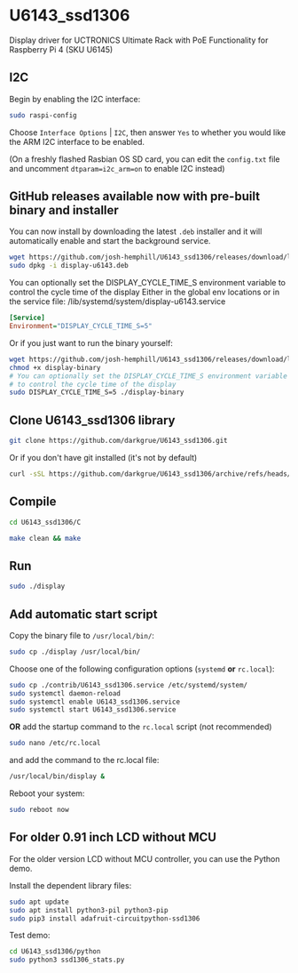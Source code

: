 # U6143_ssd1306

Display driver for UCTRONICS Ultimate Rack with PoE Functionality for Raspberry Pi 4 (SKU U6145)

## I2C

Begin by enabling the I2C interface:

```bash
sudo raspi-config
```

Choose `Interface Options` | `I2C`, then answer `Yes` to whether you would like the ARM I2C interface to be enabled.

(On a freshly flashed Rasbian OS SD card, you can edit the `config.txt` file and uncomment `dtparam=i2c_arm=on` to enable I2C instead)

## GitHub releases available now with pre-built binary and installer

You can now install by downloading the latest `.deb` installer and it will automatically enable and start the background service.

```bash
wget https://github.com/josh-hemphill/U6143_ssd1306/releases/download/latest/display-u6143.deb`
sudo dpkg -i display-u6143.deb
```

You can optionally set the DISPLAY_CYCLE_TIME_S environment variable to control the cycle time of the display
Either in the global env locations or in the service file: /lib/systemd/system/display-u6143.service

```ini
[Service]
Environment="DISPLAY_CYCLE_TIME_S=5"
```

Or if you just want to run the binary yourself:

```bash
wget https://github.com/josh-hemphill/U6143_ssd1306/releases/download/latest/display-binary`
chmod +x display-binary
# You can optionally set the DISPLAY_CYCLE_TIME_S environment variable
# to control the cycle time of the display
sudo DISPLAY_CYCLE_TIME_S=5 ./display-binary
```

## Clone U6143_ssd1306 library

```bash
git clone https://github.com/darkgrue/U6143_ssd1306.git
```

Or if you don't have git installed (it's not by default)

```bash
curl -sSL https://github.com/darkgrue/U6143_ssd1306/archive/refs/heads/master.zip -o temp.zip && unzip temp.zip && rm temp.zip
```

## Compile

```bash
cd U6143_ssd1306/C
```

```bash
make clean && make 
```

## Run

```bash
sudo ./display
```

## Add automatic start script

Copy the binary file to `/usr/local/bin/`:

```bash
sudo cp ./display /usr/local/bin/
```

Choose one of the following configuration options (`systemd` **or** `rc.local`):

```bash
sudo cp ./contrib/U6143_ssd1306.service /etc/systemd/system/
sudo systemctl daemon-reload
sudo systemctl enable U6143_ssd1306.service
sudo systemctl start U6143_ssd1306.service
```

**OR** add the startup command to the `rc.local` script (not recommended)

```bash
sudo nano /etc/rc.local
```

and add the command to the rc.local file:

```bash
/usr/local/bin/display &
```

Reboot your system:

```bash
sudo reboot now
```

## For older 0.91 inch LCD without MCU

For the older version LCD without MCU controller, you can use the Python demo.

Install the dependent library files:

```bash
sudo apt update
sudo apt install python3-pil python3-pip
sudo pip3 install adafruit-circuitpython-ssd1306
```

Test demo:

```bash
cd U6143_ssd1306/python 
sudo python3 ssd1306_stats.py
```
